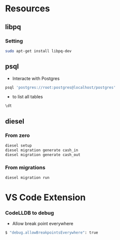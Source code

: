 # Resources

## libpq

### Setting
```bash
sudo apt-get install libpq-dev
```

## psql

- Interacte with Postgres
```bash
psql 'postgres://root:postgres@localhost/postgres'
```

- to list all tables
```bash
\dt 
```

## diesel

### From zero
```bash
diesel setup
diesel migration generate cash_in
diesel migration generate cash_out 
```

### From migrations
```bash
diesel migration run
```

# VS Code Extension

### CodeLLDB to debug
- Allow break point everywhere
```bash
$ "debug.allowBreakpointsEverywhere": true
```
